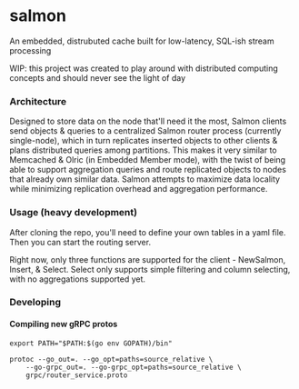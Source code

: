 # salmon

An embedded, distrubuted cache built for low-latency, SQL-ish stream processing

WIP: this project was created to play around with distributed computing concepts and should never see the light of day

### Architecture

Designed to store data on the node that'll need it the most, Salmon clients send objects & queries to a centralized Salmon router process (currently single-node), which in turn replicates inserted objects to other clients & plans distributed queries among partitions. This makes it very similar to Memcached & Olric (in Embedded Member mode), with the twist of being able to support aggregation queries and route replicated objects to nodes that already own similar data. Salmon attempts to maximize data locality while minimizing replication overhead and aggregation performance. 

### Usage (heavy development)

After cloning the repo, you'll need to define your own tables in a yaml file. Then you can start the routing server.

Right now, only three functions are supported for the client - NewSalmon, Insert, & Select. Select only supports simple filtering and column selecting, with no aggregations supported yet. 


### Developing

#### Compiling new gRPC protos

~~~
export PATH="$PATH:$(go env GOPATH)/bin"

protoc --go_out=. --go_opt=paths=source_relative \
    --go-grpc_out=. --go-grpc_opt=paths=source_relative \
    grpc/router_service.proto
~~~


